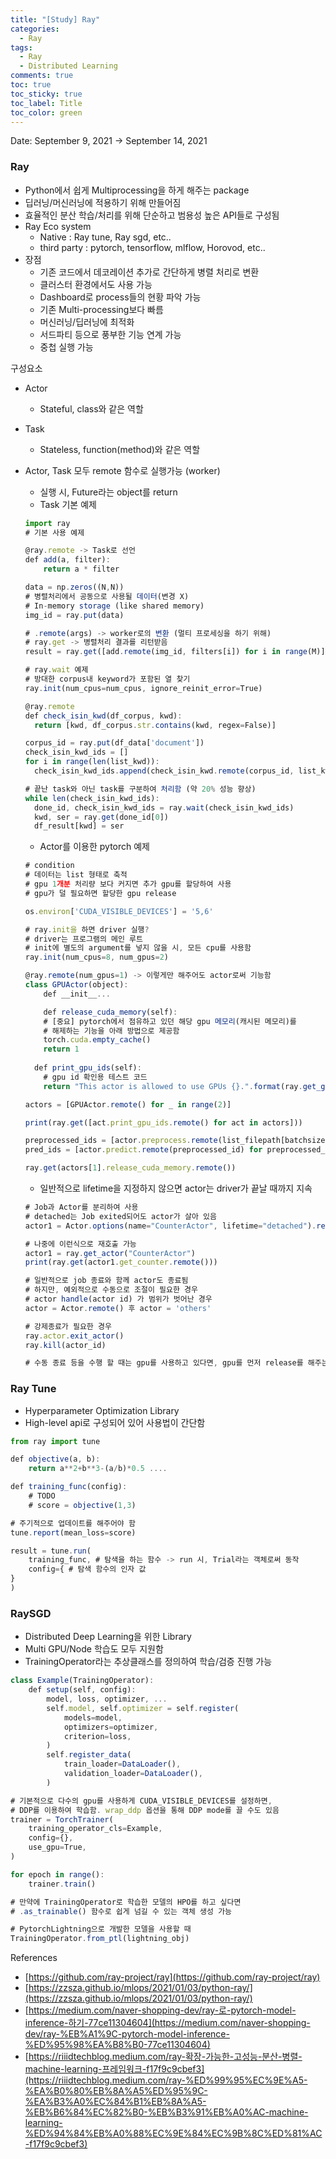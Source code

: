 ```yaml
---
title: "[Study] Ray"
categories:
  - Ray
tags:
  - Ray
  - Distributed Learning
comments: true
toc: true
toc_sticky: true
toc_label: Title
toc_color: green
---
```

Date: September 9, 2021 → September 14, 2021

### Ray

- Python에서 쉽게 Multiprocessing을 하게 해주는 package
- 딥러닝/머신러닝에 적용하기 위해 만들어짐
- 효율적인 분산 학습/처리를 위해 단순하고 범용성 높은 API들로 구성됨
- Ray Eco system
    - Native : Ray tune, Ray sgd, etc..
    - third party : pytorch, tensorflow, mlflow, Horovod, etc..
- 장점
    - 기존 코드에서 데코레이션 추가로 간단하게 병렬 처리로 변환
    - 클러스터 환경에서도 사용 가능
    - Dashboard로 process들의 현황 파악 가능
    - 기존 Multi-processing보다 빠름
    - 머신러닝/딥러닝에 최적화
    - 서드파티 등으로 풍부한 기능 연계 가능
    - 중첩 실행 가능

구성요소

- Actor
    - Stateful, class와 같은 역할
- Task
    - Stateless, function(method)와 같은 역할
- Actor, Task 모두 remote 함수로 실행가능 (worker)
    - 실행 시, Future라는 object를 return
    - Task 기본 예제

    ```jsx
    import ray
    # 기본 사용 예제

    @ray.remote -> Task로 선언
    def add(a, filter):
    	return a * filter

    data = np.zeros((N,N))
    # 병렬처리에서 공동으로 사용될 데이터(변경 X)
    # In-memory storage (like shared memory)
    img_id = ray.put(data)

    # .remote(args) -> worker로의 변환 (멀티 프로세싱을 하기 위해)
    # ray.get -> 병렬처리 결과를 리턴받음
    result = ray.get([add.remote(img_id, filters[i]) for i in range(M)])

    # ray.wait 예제
    # 방대한 corpus내 keyword가 포함된 열 찾기
    ray.init(num_cpus=num_cpus, ignore_reinit_error=True)

    @ray.remote
    def check_isin_kwd(df_corpus, kwd):
      return [kwd, df_corpus.str.contains(kwd, regex=False)]

    corpus_id = ray.put(df_data['document'])
    check_isin_kwd_ids = []
    for i in range(len(list_kwd)):
      check_isin_kwd_ids.append(check_isin_kwd.remote(corpus_id, list_kwd[i]))

    # 끝난 task와 아닌 task를 구분하여 처리함 (약 20% 성능 향상)
    while len(check_isin_kwd_ids):
      done_id, check_isin_kwd_ids = ray.wait(check_isin_kwd_ids)
      kwd, ser = ray.get(done_id[0])
      df_result[kwd] = ser
    ```

    - Actor를 이용한 pytorch 예제

    ```jsx
    # condition
    # 데이터는 list 형태로 축적
    # gpu 1개분 처리량 보다 커지면 추가 gpu를 할당하여 사용
    # gpu가 덜 필요하면 할당한 gpu release

    os.environ['CUDA_VISIBLE_DEVICES'] = '5,6'

    # ray.init을 하면 driver 실행?
    # driver는 프로그램의 메인 루트
    # init에 별도의 argument를 넣지 않을 시, 모든 cpu를 사용함
    ray.init(num_cpus=8, num_gpus=2)

    @ray.remote(num_gpus=1) -> 이렇게만 해주어도 actor로써 기능함
    class GPUActor(object):
    	def __init__...

    	def release_cuda_memory(self):
        # [중요] pytorch에서 점유하고 있던 해당 gpu 메모리(캐시된 메모리)를 
        # 해제하는 기능을 아래 방법으로 제공함
        torch.cuda.empty_cache()
        return 1
        
      def print_gpu_ids(self):
        # gpu id 확인용 테스트 코드
        return "This actor is allowed to use GPUs {}.".format(ray.get_gpu_ids())

    actors = [GPUActor.remote() for _ in range(2)]

    print(ray.get([act.print_gpu_ids.remote() for act in actors]))

    preprocessed_ids = [actor.preprocess.remote(list_filepath[batchsize*i:batchsize*(i+1)]) for i, actor in enumerate(actors)]
    pred_ids = [actor.predict.remote(preprocessed_id) for preprocessed_id, actor in zip(preprocessed_ids, actors)]

    ray.get(actors[1].release_cuda_memory.remote())
    ```

    - 일반적으로 lifetime을 지정하지 않으면 actor는 driver가 끝날 때까지 지속

    ```jsx
    # Job과 Actor를 분리하여 사용
    # detached는 Job exited되어도 actor가 살아 있음
    actor1 = Actor.options(name="CounterActor", lifetime="detached").remote()

    # 나중에 이런식으로 재호출 가능
    actor1 = ray.get_actor("CounterActor")
    print(ray.get(actor1.get_counter.remote()))

    # 일반적으로 job 종료와 함께 actor도 종료됨
    # 하지만, 예외적으로 수동으로 조절이 필요한 경우
    # actor handle(actor id) 가 범위가 벗어난 경우
    actor = Actor.remote() 후 actor = 'others'

    # 강제종료가 필요한 경우
    ray.actor.exit_actor()
    ray.kill(actor_id)

    # 수동 종료 등을 수행 할 때는 gpu를 사용하고 있다면, gpu를 먼저 release를 해주는게 좋음
    ```

### Ray Tune

- Hyperparameter Optimization Library
- High-level api로 구성되어 있어 사용법이 간단함

```jsx
from ray import tune

def objective(a, b):
	return a**2+b**3-(a/b)*0.5 ....

def training_func(config):
	# TODO
	# score = objective(1,3)

# 주기적으로 업데이트를 해주어야 함
tune.report(mean_loss=score)

result = tune.run(
	training_func, # 탐색을 하는 함수 -> run 시, Trial라는 객체로써 동작
	config={ # 탐색 함수의 인자 값
}
)
```

### RaySGD

- Distributed Deep Learning을 위한 Library
- Multi GPU/Node 학습도 모두 지원함
- TrainingOperator라는 추상클래스를 정의하여 학습/검증 진행 가능

```jsx
class Example(TrainingOperator):
	def setup(self, config):
		model, loss, optimizer, ...
		self.model, self.optimizer = self.register(
			models=model,
			optimizers=optimizer,
			criterion=loss,
		)
		self.register_data(
			train_loader=DataLoader(),
			validation_loader=DataLoader(),
		)

# 기본적으로 다수의 gpu를 사용하게 CUDA_VISIBLE_DEVICES를 설정하면,
# DDP를 이용하여 학습함. wrap_ddp 옵션을 통해 DDP mode를 끌 수도 있음
trainer = TorchTrainer(
	training_operator_cls=Example,
	config={},
	use_gpu=True,
)

for epoch in range():
	trainer.train()

# 만약에 TrainingOperator로 학습한 모델의 HPO를 하고 싶다면
# .as_trainable() 함수로 쉽게 넘길 수 있는 객체 생성 가능

# PytorchLightning으로 개발한 모델을 사용할 때
TrainingOperator.from_ptl(lightning_obj)
```

References

- [https://github.com/ray-project/ray](https://github.com/ray-project/ray)
- [https://zzsza.github.io/mlops/2021/01/03/python-ray/](https://zzsza.github.io/mlops/2021/01/03/python-ray/)
- [https://medium.com/naver-shopping-dev/ray-로-pytorch-model-inference-하기-77ce11304604](https://medium.com/naver-shopping-dev/ray-%EB%A1%9C-pytorch-model-inference-%ED%95%98%EA%B8%B0-77ce11304604)
- [https://riiidtechblog.medium.com/ray-확장-가능한-고성능-분산-병렬-machine-learning-프레임워크-f17f9c9cbef3](https://riiidtechblog.medium.com/ray-%ED%99%95%EC%9E%A5-%EA%B0%80%EB%8A%A5%ED%95%9C-%EA%B3%A0%EC%84%B1%EB%8A%A5-%EB%B6%84%EC%82%B0-%EB%B3%91%EB%A0%AC-machine-learning-%ED%94%84%EB%A0%88%EC%9E%84%EC%9B%8C%ED%81%AC-f17f9c9cbef3)